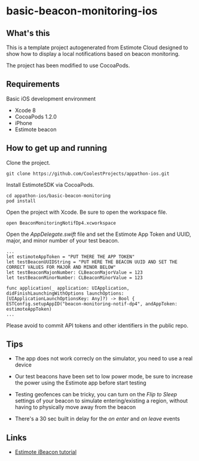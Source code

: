 # basic-beacon-monitoring-ios

## What's this

This is a template project autogenerated from Estimote Cloud designed to show how to display
a local notifications based on beacon monitoring.

The project has been modified to use CocoaPods.

## Requirements

Basic iOS development environment

- Xcode 8
- CocoaPods 1.2.0
- iPhone
- Estimote beacon

## How to get up and running

Clone the project.

```
git clone https://github.com/CoolestProjects/appathon-ios.git
```

Install EstimoteSDK via CocoaPods.

```
cd appathon-ios/basic-beacon-monitoring
pod install
```

Open the project with Xcode. Be sure to open the workspace file.

```
open BeaconMonitoringNotifDp4.xcworkspace
```

Open the _AppDelegate.swift_ file and set the Estimote App Token 
and UUID, major, and minor number of your test beacon.

```
...
let estimoteAppToken = "PUT THERE THE APP TOKEN"
let testBeaconUUIDString = "PUT HERE THE BEACON UUID AND SET THE CORRECT VALUES FOR MAJOR AND MINOR BELOW"
let testBeaconMajonNumber: CLBeaconMajorValue = 123
let testBeaconMinorNumber: CLBeaconMinorValue = 123

func application(_ application: UIApplication, didFinishLaunchingWithOptions launchOptions: [UIApplicationLaunchOptionsKey: Any]?) -> Bool {
ESTConfig.setupAppID("beacon-monitoring-notif-dp4", andAppToken: estimoteAppToken)
...

```

Please avoid to commit API tokens and other identifiers in the public repo.

## Tips

- The app does not work correcly on the simulator, you need to use a real device

- Our test beacons have been set to low power mode, be sure to increase the power using the Estimote app before start testing

- Testing geofences can be tricky, you can turn on the _Flip to Sleep_ settings of your beacon to simulate entering/existing a region,
without having to physically move away from the beacon

- There's a 30 sec built in delay for the _on enter_ and _on leave_ events

## Links

- [Estimote iBeacon tutorial](http://developer.estimote.com/ibeacon/tutorial/part-2-background-monitoring/)
